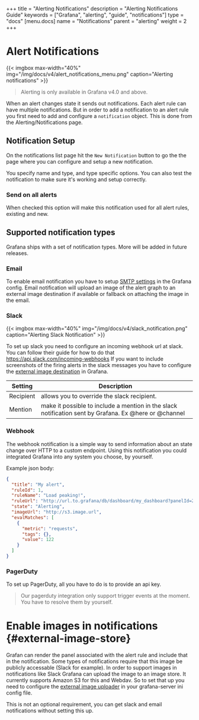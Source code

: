 +++
title = "Alerting Notifications"
description = "Alerting Notifications Guide"
keywords = ["Grafana", "alerting", "guide", "notifications"]
type = "docs"
[menu.docs]
name = "Notifications"
parent = "alerting"
weight = 2
+++


# Alert Notifications

{{< imgbox max-width="40%" img="/img/docs/v4/alert_notifications_menu.png" caption="Alerting notifications" >}}

> Alerting is only available in Grafana v4.0 and above.

When an alert changes state it sends out notifications. Each alert rule can have
multiple notifications. But in order to add a notification to an alert rule you first need
to add and configure a `notification` object. This is done from the Alerting/Notifications page.

## Notification Setup

On the notifications list page hit the `New Notification` button to go the the page where you
can configure and setup a new notification.

You specify name and type, and type specific options. You can also test the notification to make
sure it's working and setup correctly.

### Send on all alerts

When checked this option will make this notification used for all alert rules, existing and new.

## Supported notification types

Grafana ships with a set of notification types. More will be added in future releases.

### Email

To enable email notification you have to setup [SMTP settings](/installation/configuration/#smtp)
in the Grafana config. Email notification will upload an image of the alert graph to an
external image destination if available or fallback on attaching the image in the email.

### Slack

{{< imgbox max-width="40%" img="/img/docs/v4/slack_notification.png" caption="Alerting Slack Notification" >}}

To set up slack you need to configure an incoming webhook url at slack. You can follow their guide for how
to do that https://api.slack.com/incoming-webhooks If you want to include screenshots of the firing alerts
in the slack messages you have to configure the [external image destination](#external-image-store) in Grafana.

Setting | Description
---------- | -----------
Recipient | allows you to override the slack recipient.
Mention | make it possible to include a mention in the slack notification sent by Grafana. Ex @here or @channel

### Webhook

The webhook notification is a simple way to send information about an state change over HTTP to a custom endpoint.
Using this notification you could integrated Grafana into any system you choose, by yourself.

Example json body:
```json
{
  "title": "My alert",
  "ruleId": 1,
  "ruleName": "Load peaking!",
  "ruleUrl": "http://url.to.grafana/db/dashboard/my_dashboard?panelId=2",
  "state": "Alerting",
  "imageUrl": "http://s3.image.url",
  "evalMatches": [
    {
      "metric": "requests",
      "tags": {},
      "value": 122
    }
  ]
}
```

### PagerDuty

To set up PagerDuty, all you have to do is to provide an api key.

> Our pagerduty integration only support trigger events at the moment. You have to resolve them by yourself.


# Enable images in notifications {#external-image-store}

Grafan can render the panel associated with the alert rule and include that in the notification. Some types
of notifications require that this image be publicly accessable (Slack for example). In order to support
images in notifications like Slack Grafana can upload the image to an image store. It currently supports
Amazon S3 for this and Webdav. So to set that up you need to configure the
[external image uploader](/installation/configuration/#external-image-storage) in your grafana-server ini
config file.

This is not an optional requirement, you can get slack and email notifications without setting this up.


